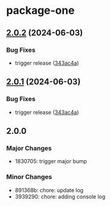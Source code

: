 # package-one

## [2.0.2](https://github.com/gersonn/releases-poc/compare/package-one-v2.0.1...package-one-v2.0.2) (2024-06-03)


### Bug Fixes

* trigger release ([343ac4a](https://github.com/gersonn/releases-poc/commit/343ac4a76b6e9a0445dbf994eb9ecac994cbd065))

## [2.0.1](https://github.com/gersonn/releases-poc/compare/package-one-v2.0.0...package-one-v2.0.1) (2024-06-03)


### Bug Fixes

* trigger release ([343ac4a](https://github.com/gersonn/releases-poc/commit/343ac4a76b6e9a0445dbf994eb9ecac994cbd065))

## 2.0.0

### Major Changes

- 1830705: trigger major bump

### Minor Changes

- 891368b: chore: update log
- 3939290: chore: adding console log
